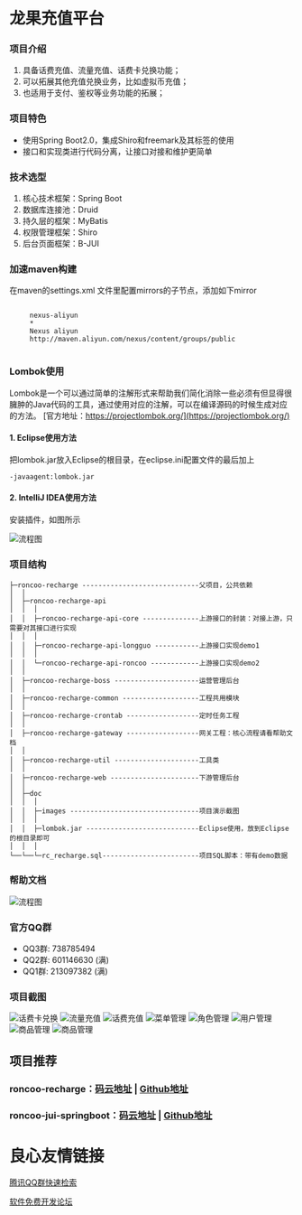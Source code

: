 # 龙果充值平台

### 项目介绍
1. 具备话费充值、流量充值、话费卡兑换功能；
2. 可以拓展其他充值兑换业务，比如虚拟币充值；
3. 也适用于支付、鉴权等业务功能的拓展；

### 项目特色
* 使用Spring Boot2.0，集成Shiro和freemark及其标签的使用
* 接口和实现类进行代码分离，让接口对接和维护更简单

### 技术选型
1. 核心技术框架：Spring Boot
2. 数据库连接池：Druid
3. 持久层的框架：MyBatis
4. 权限管理框架：Shiro
5. 后台页面框架：B-JUI

### 加速maven构建
在maven的settings.xml 文件里配置mirrors的子节点，添加如下mirror
```
 
     nexus-aliyun 
     * 
     Nexus aliyun 
     http://maven.aliyun.com/nexus/content/groups/public 
 
```

### Lombok使用
Lombok是一个可以通过简单的注解形式来帮助我们简化消除一些必须有但显得很臃肿的Java代码的工具，通过使用对应的注解，可以在编译源码的时候生成对应的方法。
[官方地址：https://projectlombok.org/](https://projectlombok.org/)

#### 1. Eclipse使用方法
把lombok.jar放入Eclipse的根目录，在eclipse.ini配置文件的最后加上
```
-javaagent:lombok.jar 
```

#### 2. IntelliJ IDEA使用方法
安装插件，如图所示

![流程图](/doc/images/lombok1.png)

### 项目结构

```
├─roncoo-recharge -----------------------------父项目，公共依赖
│  │
│  ├─roncoo-recharge-api
│  │  │
│  │  ├─roncoo-recharge-api-core --------------上游接口的封装：对接上游，只需要对其接口进行实现
│  │  │
│  │  ├─roncoo-recharge-api-longguo -----------上游接口实现demo1
│  │  │
│  │  └─roncoo-recharge-api-roncoo ------------上游接口实现demo2
│  │
│  ├─roncoo-recharge-boss ---------------------运营管理后台
│  │
│  ├─roncoo-recharge-common -------------------工程共用模块
│  │
│  ├─roncoo-recharge-crontab ------------------定时任务工程
│  │
│  ├─roncoo-recharge-gateway ------------------网关工程：核心流程请看帮助文档
│  │
│  ├─roncoo-recharge-util ---------------------工具类
│  │
│  ├─roncoo-recharge-web ----------------------下游管理后台
│  │
│  ├─doc
│  │  │
│  │  ├─images --------------------------------项目演示截图
│  │  │
│  │  ├─lombok.jar ----------------------------Eclipse使用，放到Eclipse的根目录即可
│  │  │
└──└──└─rc_recharge.sql------------------------项目SQL脚本：带有demo数据
```

### 帮助文档
![流程图](/doc/images/90.png)

### 官方QQ群
* QQ3群: 738785494
* QQ2群: 601146630 (满)
* QQ1群: 213097382 (满)

### 项目截图
![话费卡兑换](/doc/images/1.png)
![流量充值](/doc/images/2.png)
![话费充值](/doc/images/3.png)
![菜单管理](/doc/images/4.png)
![角色管理](/doc/images/5.png)
![用户管理](/doc/images/6.png)
![商品管理](/doc/images/7.png)
![商品管理](/doc/images/8.png)

## 项目推荐
### roncoo-recharge：[码云地址](https://gitee.com/roncoocom/roncoo-recharge) | [Github地址](https://github.com/roncoo/roncoo-recharge)
### roncoo-jui-springboot：[码云地址](https://gitee.com/roncoocom/roncoo-jui-springboot) | [Github地址](https://github.com/roncoo/roncoo-jui-springboot)

 # 良心友情链接

[腾讯QQ群快速检索](http://u.720life.cn/s/8cf73f7c)

[软件免费开发论坛](http://u.720life.cn/s/bbb01dc0)